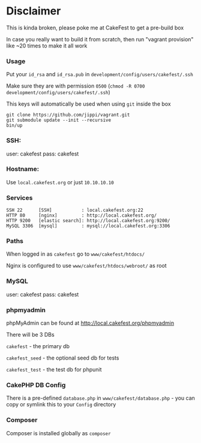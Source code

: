 # Disclaimer

This is kinda broken, please poke me at CakeFest to get a pre-build box

In case you really want to build it from scratch, then run "vagrant provision" like ~20 times to make it all work

### Usage

Put your `id_rsa` and `id_rsa.pub` in `development/config/users/cakefest/.ssh`

Make sure they are with permission `0500` (`chmod -R 0700 development/config/users/cakefest/.ssh`)

This keys will automatically be used when using `git` inside the box

```
git clone https://github.com/jippi/vagrant.git
git submodule update --init --recursive
bin/up
```

### SSH:

user: cakefest
pass: cakefest

### Hostname:

Use `local.cakefest.org` or just `10.10.10.10`

### Services

```
SSH 22      [SSH]           : local.cakefest.org:22
HTTP 80     [nginx]         : http://local.cakefest.org/
HTTP 9200   [elastic search]: http://local.cakefest.org:9200/
MySQL 3306  [mysql]         : mysql://local.cakefest.org:3306
```

### Paths

When logged in as `cakefest` go to `www/cakefest/htdocs/`

Nginx is configured to use `www/cakefest/htdocs/webroot/` as root

### MySQL

user: cakefest
pass: cakefest

### phpmyadmin

phpMyAdmin can be found at http://local.cakefest.org/phpmyadmin

There will be 3 DBs

`cakefest` - the primary db

`cakefest_seed` - the optional seed db for tests

`cakefest_test` - the test db for phpunit

### CakePHP DB Config

There is a pre-defined `database.php` in `www/cakefest/database.php` - you can copy or symlink this to your `Config` directory

### Composer

Composer is installed globally as `composer`
